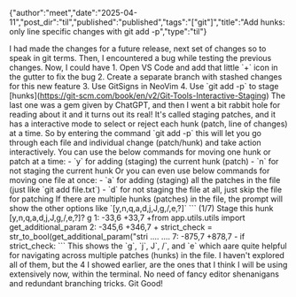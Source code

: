 {"author":"meet","date":"2025-04-11","post_dir":"til","published":"published","tags":"[\"git\"]","title":"Add hunks: only line specific changes with git add -p","type":"til"}

I had made the changes for a future release, next set of changes so to speak in git terms. Then, I encountered a bug while testing the previous changes. Now, I could have 1. Open VS Code and add that little \`+\` icon in the gutter to fix the bug 2. Create a separate branch with stashed changes for this new feature 3. Use GitSigns in NeoVim 4. Use \`git add -p\` to stage \[hunks](https://git-scm.com/book/en/v2/Git-Tools-Interactive-Staging) The last one was a gem given by ChatGPT, and then I went a bit rabbit hole for reading about it and it turns out its real! It's called staging patches, and it has a interactive mode to select or reject each hunk (patch, line of changes) at a time. So by entering the command \`git add -p\` this will let you go through each file and individual change (patch/hunk) and take action interactively. You can use the below commands for moving one hunk or patch at a time: - \`y\` for adding (staging) the current hunk (patch) - \`n\` for not staging the current hunk Or you can even use below commands for moving one file at once: - \`a\` for adding (staging) all the patches in the file (just like \`git add file.txt\`) - \`d\` for not staging the file at all, just skip the file for patching If there are multiple hunks (patches) in the file, the prompt will show the other options like \`\[y,n,q,a,d,j,J,g,/,e,?]\` \`\`\` (1/7) Stage this hunk \[y,n,q,a,d,j,J,g,/,e,?]? g 1: -33,6 +33,7 +from app.utils.utils import get\_additional\_param 2: -345,6 +346,7 + strict\_check = str\_to\_bool(get\_additional\_param("stri .... .... 7: -875,7 +878,7 - if strict\_check: \`\`\` This shows the \`g\`, \`j\`, J\`, /\`, and \`e\` which aare quite helpful for navigating across multiple patches (hunks) in the file. I haven't explored all of them, but the 4 I showed earlier, are the ones that I think I will be using extensively now, within the terminal. No need of fancy editor shenanigans and redundant branching tricks. Git Good!